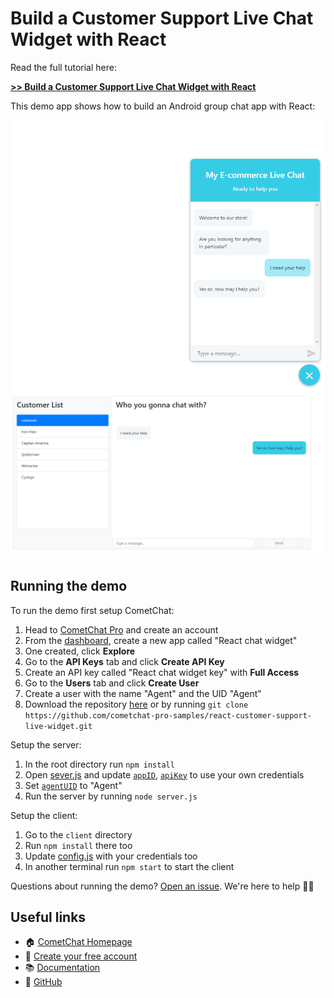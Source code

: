 # Build a Customer Support Live Chat Widget with React


Read the full tutorial here:

[**>> Build a Customer Support Live Chat Widget with React**](https://www.cometchat.com/tutorials/build-a-customer-support-live-chat-widget-with-react/?utm_source=github&utm_medium=example-code-readme)

This demo app shows how to build an Android group chat app with React:

![Client](screenshot/screenshot_1.png)
![Agent](screenshot/screenshot_2.png)


## Running the demo

To run the demo first setup CometChat:

1. Head to [CometChat Pro](https://cometchat.com/pro?utm_source=github&utm_medium=example-code-readme) and create an account
2. From the [dashboard](https://app.cometchat.com/#/apps?utm_source=github&utm_medium=example-code-readme), create a new app called "React chat widget"
3. One created, click **Explore**
4. Go to the **API Keys** tab and click **Create API Key**
5. Create an API key called "React chat widget key" with **Full Access**
6. Go to the **Users** tab and click **Create User**
7. Create a user with the name "Agent" and the UID "Agent"
6. Download the repository [here](https://github.com/cometchat-pro-samples/react-customer-support-live-widget/archive/master.zip) or by running `git clone https://github.com/cometchat-pro-samples/react-customer-support-live-widget.git`

Setup the server:

1. In the root directory run `npm install`
2. Open [sever.js](https://github.com/cometchat-pro-samples/react-customer-support-live-widget/blog/master/sever.js) and update [`appID`](https://github.com/cometchat-pro-samples/react-customer-support-live-widget/blob/master/server.js#L5), [`apiKey`](https://github.com/cometchat-pro-samples/react-customer-support-live-widget/blob/master/server.js#L6) to use your own credentials
3. Set [`agentUID`](https://github.com/cometchat-pro-samples/react-customer-support-live-widget/blob/master/server.js#L7) to "Agent"
3. Run the server by running `node server.js`

Setup the client:

1. Go to the `client` directory
2. Run `npm install` there too
3. Update [config.js](https://github.com/cometchat-pro-samples/react-customer-support-live-widget/blob/master/client/src/config.js) with your credentials too
4. In another terminal run `npm start` to start the client

Questions about running the demo? [Open an issue](https://github.com/cometchat-pro-samples/react-customer-support-live-widget/issues). We're here to help ✌🏻


## Useful links

- 🏠 [CometChat Homepage](https://cometchat.com/pro?utm_source=github&utm_medium=example-code-readme)
- 🚀 [Create your free account](https://app.cometchat.com?utm_source=github&utm_medium=example-code-readme)
- 📚 [Documentation](https://prodocs.cometchat.com/docs?utm_source=github&utm_medium=example-code-readme)
- 👾 [GitHub](https://github.com/CometChat-Pro)
